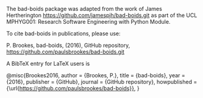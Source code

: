 The bad-boids package was adapted from the work of James Hertherington
https://github.com/jamespjh/bad-boids.git as part of the UCL MPHYG001: Research
Software Engineering with Python Module.

To cite bad-boids in publications, please use:

P. Brookes, bad-boids, (2016), GitHub repository,
https://github.com/paulsbrookes/bad-boids.git

A BibTeX entry for LaTeX users is

@misc{Brookes2016, author = {Brookes, P.}, title = {bad-boids}, year = {2016},
publisher = {GitHub}, journal = {GitHub repository},
howpublished = {\url{https://github.com/paulsbrookes/bad-boids}}, }
